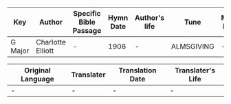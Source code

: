 Key | Author   | Specific Bible Passage     |Hymn Date |Author's life |Tune |Metrical Pattern   |Composer/Source
-- | --------- | ---------------------------|----------|--------------|-----|-------------------|-------------  
G Major |Charlotte Elliott |- |1908 |- |ALMSGIVING |- |J. B. Dykes

Original Language | Translater | Translation Date   | Translater's Life  
----------------- | --------- | --------------------|-------------     
\- |- |- |-

